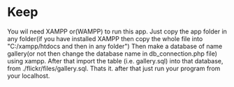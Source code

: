 # Keep

You wil need XAMPP or(WAMPP) to run this app.
Just copy the app folder in any folder(if you have installed XAMPP then copy the whole file into "C:/xampp/htdocs and then in any folder")
Then make a database of name gallery(or not then change the database name in db_connection.php file) using xampp.
After that import the table (i.e. gallery.sql) into that database, from ./flickr/files/gallery.sql.
Thats it. after that just run your program from your localhost.
